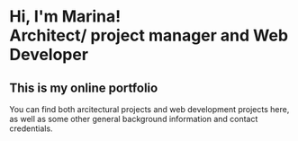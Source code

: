 <h1>Hi, I'm Marina!<br/>Architect/ project manager and Web Developer</a></h1>

<h2>This is my online portfolio</h2>
You can find both arcitectural projects and web development projects here, as well as some other general background information and contact credentials.
